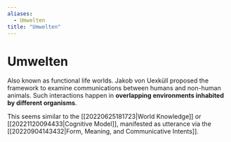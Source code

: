 ```yaml
---
aliases:
  - Umwelten
title: "Umwelten"
---
```


# Umwelten

Also known as functional life worlds. Jakob von Uexküll proposed the framework to examine communications between humans and non-human animals. Such interactions happen in **overlapping environments inhabited by different organisms**.

This seems similar to the [[20220625181723|World Knowledge]] or [[20221120094433|Cognitive Model]], manifested as utterance via the [[20220904143432|Form, Meaning, and Communicative Intents]].